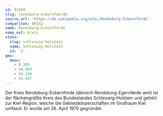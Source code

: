 ```yaml
---
id: 01058
slug: rendsburg-eckernfoerde
source_url: 'https://de.wikipedia.org/wiki/Rendsburg-Eckernförde'
comparison: 09162
name: Rendsburg-Eckernförde
name_ext: Kreis
state:
  slug: schleswig-holstein
  name: Schleswig-Holstein
  id: '1'
geo:
  bbox:
    - 9.305
    - 54.009
    - 10.199
    - 54.647
---
```


Der Kreis Rendsburg-Eckernförde (dänisch Rendsborg-Egernførde amt) ist der flächengrößte Kreis des Bundeslandes Schleswig-Holstein und gehört zur Kiel-Region, welche die Gebietskörperschaften im Großraum Kiel umfasst. Er wurde am 26. April 1970 gegründet.
